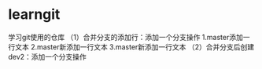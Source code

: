 # learngit
学习git使用的仓库
（1）合并分支的添加行：添加一个分支操作
1.master添加一行文本
2.master新添加一行文本
3.master新添加一行文本
（2）合并分支后创建dev2：添加一个分支操作



